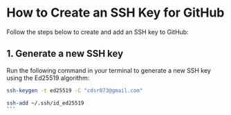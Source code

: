 # How to Create an SSH Key for GitHub

Follow the steps below to create and add an SSH key to GitHub:

## 1. Generate a new SSH key

Run the following command in your terminal to generate a new SSH key using the Ed25519 algorithm:

```bash
ssh-keygen -t ed25519 -C "cdsr073@gmail.com"
````
````bash
ssh-add ~/.ssh/id_ed25519
```

